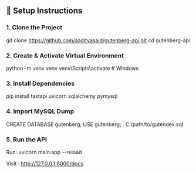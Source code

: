 ## 🧰 Setup Instructions

### 1. Clone the Project

git clone https://github.com/aadityasaid/gutenberg-api.git
cd gutenberg-api

### 2. Create & Activate Virtual Environment

python -m venv venv
venv\Scripts\activate # Windows

### 3. Install Dependencies

pip install fastapi uvicorn sqlalchemy pymysql

### 4. Import MySQL Dump

CREATE DATABASE gutenberg;
USE gutenberg;
\. C:/path/to/gutendex.sql

### 5. Run the API

Run:
uvicorn main:app --reload

Visit :
http://127.0.0.1:8000/docs


